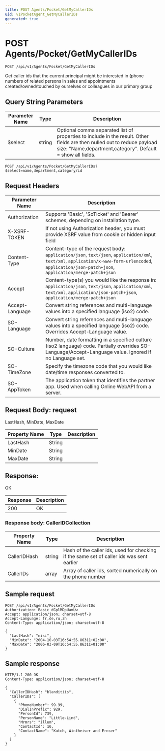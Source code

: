 ```yaml
---
title: POST Agents/Pocket/GetMyCallerIDs
uid: v1PocketAgent_GetMyCallerIDs
generated: true
---
```


# POST Agents/Pocket/GetMyCallerIDs

```http
POST /api/v1/Agents/Pocket/GetMyCallerIDs
```

Get caller ids that the current principal might be interested in (phone numbers of related persons in sales and appointments created/owned/touched by ourselves or colleagues in our primary group







## Query String Parameters

| Parameter Name | Type |  Description |
|----------------|------|--------------|
| $select | string |  Optional comma separated list of properties to include in the result. Other fields are then nulled out to reduce payload size: "Name,department,category". Default = show all fields. |

```http
POST /api/v1/Agents/Pocket/GetMyCallerIDs?$select=name,department,category/id
```


## Request Headers

| Parameter Name | Description |
|----------------|-------------|
| Authorization  | Supports 'Basic', 'SoTicket' and 'Bearer' schemes, depending on installation type. |
| X-XSRF-TOKEN   | If not using Authorization header, you must provide XSRF value from cookie or hidden input field |
| Content-Type | Content-type of the request body: `application/json`, `text/json`, `application/xml`, `text/xml`, `application/x-www-form-urlencoded`, `application/json-patch+json`, `application/merge-patch+json` |
| Accept         | Content-type(s) you would like the response in: `application/json`, `text/json`, `application/xml`, `text/xml`, `application/json-patch+json`, `application/merge-patch+json` |
| Accept-Language | Convert string references and multi-language values into a specified language (iso2) code. |
| SO-Language | Convert string references and multi-language values into a specified language (iso2) code. Overrides Accept-Language value. |
| SO-Culture | Number, date formatting in a specified culture (iso2 language) code. Partially overrides SO-Language/Accept-Language value. Ignored if no Language set. |
| SO-TimeZone | Specify the timezone code that you would like date/time responses converted to. |
| SO-AppToken | The application token that identifies the partner app. Used when calling Online WebAPI from a server. |

## Request Body: request 

LastHash, MinDate, MaxDate 

| Property Name | Type |  Description |
|----------------|------|--------------|
| LastHash | String |  |
| MinDate | String |  |
| MaxDate | String |  |

## Response:

OK

| Response | Description |
|----------------|-------------|
| 200 | OK |

### Response body: CallerIDCollection

| Property Name | Type |  Description |
|----------------|------|--------------|
| CallerIDHash | string | Hash of the caller ids, used for checking if the same set of caller ids was sent earlier |
| CallerIDs | array | Array of caller ids, sorted numerically on the phone number |

## Sample request

```http!
POST /api/v1/Agents/Pocket/GetMyCallerIDs
Authorization: Basic dGplMDpUamUw
Accept: application/json; charset=utf-8
Accept-Language: fr,de,ru,zh
Content-Type: application/json; charset=utf-8

{
  "LastHash": "nisi",
  "MinDate": "2004-10-03T16:54:55.86311+02:00",
  "MaxDate": "2006-03-09T16:54:55.86311+01:00"
}
```

## Sample response

```http_
HTTP/1.1 200 OK
Content-Type: application/json; charset=utf-8

{
  "CallerIDHash": "blanditiis",
  "CallerIDs": [
    {
      "PhoneNumber": 99.99,
      "DialInPrefix": 929,
      "PersonId": 739,
      "PersonName": "Little-Lind",
      "Mrmrs": "illum",
      "ContactId": 10,
      "ContactName": "Kutch, Wintheiser and Ernser"
    }
  ]
}
```